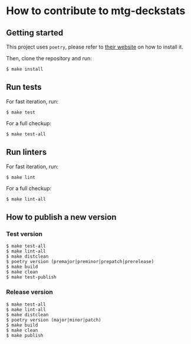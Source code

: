 # How to contribute to mtg-deckstats


## Getting started

This project uses `poetry`, please refer to [their website](https://python-poetry.org) on how to install it.

Then, clone the repository and run:

	$ make install


## Run tests

For fast iteration, run:

	$ make test

For a full checkup:

	$ make test-all


## Run linters

For fast iteration, run:

	$ make lint

For a full checkup:

	$ make lint-all


## How to publish a new version

### Test version

	$ make test-all
	$ make lint-all
	$ make distclean
	$ poetry version (premajor|preminor|prepatch|prerelease)
	$ make build
	$ make clean
	$ make test-publish

### Release version

	$ make test-all
	$ make lint-all
	$ make distclean
	$ poetry version (major|minor|patch)
	$ make build
	$ make clean
	$ make publish
